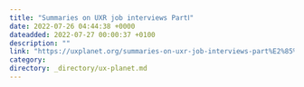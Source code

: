 ```yaml
---
title: "Summaries on UXR job interviews PartⅠ"
date: 2022-07-26 04:44:38 +0000
dateadded: 2022-07-27 00:00:37 +0100
description: ""
link: "https://uxplanet.org/summaries-on-uxr-job-interviews-part%E2%85%B0-836fb84a15eb?source=rss----819cc2aaeee0---4"
category:
directory: _directory/ux-planet.md
---
```

